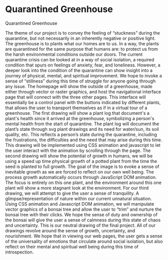 # Quarantined Greenhouse
Quarantined Greenhouse

The theme of our project is to convey the feeling of “stuckness” during the quarantine, but not necessarily in an inherently negative or positive light.  The greenhouse is to plants what our homes are to us. In a way, the plants are quarantined for the same purpose that humans are: to protect us from the harsh environmental conditions outside our doors. The current quarantine crisis can be looked at in a way of social isolation, a required condition that spurs on feelings of anxiety, fear, and loneliness. However, a deeper look into the condition of the quarantine can show insight into a journey of physical, mental, and spiritual improvement. We hope to invoke a sense of “stillness” during this time of struggle for anyone going through any issue. The homepage will show the outside of a greenhouse, made either through vector or raster graphics, and host the navigational interface page that will connect with the three other pages. This interface will essentially be a control panel with the buttons indicated by different plants, that allows the user to transport themselves as if in a virtual tour of a greenhouse. The first drawing will show a plant log that document's a plant's health since it arrived at the greenhouse, symbolizing a person's mental health from the start of quarantine. The plant log will document the plant’s state through svg plant drawings and its need for water/sun, its soil quality, etc. This reflects a person’s state during the quarantine, including the frustrations, the difficulties and the need that may arise during this time. This drawing will be implemented using CSS animation and javascript to let the user interact with the animation by scrolling through the page.
The second drawing will show the potential of growth in humans, we will be using a speed up time physical growth of a potted plant from the time the seed is planted to full growth. The goal of the image is to evoke a sense of inevitable growth as we are forced to reflect on our own well being. The process growth automatically occurs through JavaScript DOM animation. The focus is entirely on this one plant, and the environment around this one plant will show a more stagnant look at the environment. For our third drawing, we will attempt to give the user a sense of tranquility. A glimpse/representation of nature within our current unnatural situation. Using CSS animation and Javascript DOM animation, we will manipulate vector graphics of a bonsai tree and allow the user to “trim” and nurture the bonsai tree with their clicks. We hope the sense of duty and ownership of the bonsai will give the user a sense of calmness during this state of chaos and uncertainty. This is our neutral drawing of the final project. All of our drawings revolve around the sense of growth, uncertainty, and nourishment. We hope that in viewing our web pages, the user gets a sense of the universality of emotions that circulate around social isolation, but also reflect on their mental and spiritual well being during this time of introspection.

